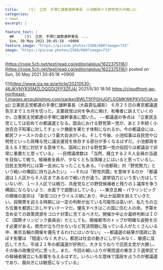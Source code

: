 ```yaml
---
title:    （５）　立民　手塚仁雄都連幹事長　小池都政ＶＳ野党勢力の戦いに  
categories:
- news
excerpt: |
  
feature_text: |
  ##    （５）　立民　手塚仁雄都連幹事長　...
  Sun, 30 May 2021 20:45:18  +0900
feature_image: "https://picsum.photos/2560/600?image=733"
image: "https://picsum.photos/2560/600?image=733"
---
```


[https://rosie.5ch.net/test/read.cgi/editorialplus/1622375118/](https://rosie.5ch.net/test/read.cgi/editorialplus/1622375118/)
posted on Sun, 30 May 2021 20:45:18  +0900

<!--more-->

![](https://www.iza.ne.jp/article/20210530-46JKVNYR35MZLDQGDI2FP3ZFJ4/ 2021/5/30 18:56 [https://cloudfront-ap-northeast-1.images.arcpublishing.com/sankei/BWLT5FPGHJGFLGGMKWKPKV5CGA.jpg)](https://cloudfront-ap-northeast-1.images.arcpublishing.com/sankei/BWLT5FPGHJGFLGGMKWKPKV5CGA.jpg)) 立憲民主党都連の手塚仁雄幹事長（大森貴弘撮影） ６月２５日の東京都議選告示まで１カ月を切った。主要政党は何を争点に掲げ、有権者に訴えていくのか。立憲民主党都連の手塚仁雄幹事長に聞いた。 −−都議選の争点は 「立憲民主党としては初めての都議選となる。国会における野党第一党が、あと３年続く小池百合子知事に対してチェック機能を果たす体制になれるか。今の都議会には、都民ファーストの会という最大会派がいる。そして今後、小池知事は自民党や公明党といった政権与党に議会運営を依存する部分が多くなるはずだ。小池都政を支える３党に対抗する意味でも、国政における野党第一党の役回りは都議会で非常に重要だと思っている」 −−目標議席数は 「当然、擁立する２８人全員の当選を目指して戦う。候補者全員が、少なくとも当落線上にはいると思っているし、旧民主党時代には第一会派になったこともある。『小池都政』対『野党勢力』という戦いの構図に持ち込みたい」 −−それは「野党共闘」を意味するのか 「都議選は１人区から８人区まであるので戦い方が違う。選挙協力という言い方はしていないが、１〜３人区では極力、共産党などの野党候補者と残りの１議席を争う構図にならないよう、水面下で調整はしている」 −−東京五輪・パラリンピックの開催の是非は 「新型コロナウイルス禍にあり、中止か延期を訴えていきたい。投開票を迎える時期には一定の判断が出ている可能性は高いが、私たちの立ち位置を都民に示しやすいテーマだ。優先すべきはこの国に住む人の命。予算を含め全ての政策資源をコロナ対策に充てるべきだ。開催か中止か最終判断はＩＯＣ（国際オリンピック委員会）だとしても、開催都市のトップが明確な姿勢を示す必要がある。商売が立ち行かないなど死活問題に陥っている人がたくさんいる中、東京五輪の開催を優先するわけにはいかない」 −−都議選の結果が国政に及ぼす影響は 「間違いなく大きい。都民は社会の動きにしがらみなく、敏感に反応してきた。平成２１年の都議選が好例だ。大きなうねりで旧民主党が大勝し、その後の政権交代に至った。また、今回の戦いぶりが衆院選の東京２５選挙区での候補者擁立にも影響を与えるはずだ。いろいろな意味で国政を占うのが都議選であり、風向きには敏感になっている」
